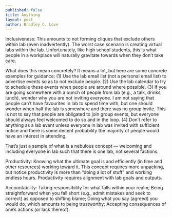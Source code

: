 ```yaml
---
published: false
title: Anything
layout: post
author: Bradley C. Love
---
```


Inclusiveness: This amounts to not forming cliques that exclude others within lab (even inadvertently). The worst case scenario is creating virtual labs within the lab. Unfortunately, like high school students, this is what people in a workplace will naturally gravitate towards when they don’t take care. 

What does this mean concretely? It means a lot, but here are some concrete examples for guidance:
(1) Use the lab email list (not a personal email list) to advertise events so as to not exclude people. 
(2) Use the lab calendar to try to schedule these events when people are around where possible.
(3) If you are going somewhere with a bunch of people from lab (e.g., a talk, drinks, lunch), wonder why you are not inviting everyone. I am not saying that people can’t have favourites in lab to spend time with, but one should wonder when half the lab is somewhere and there was no group invite. This is not to say that people are obligated to join group events, but everyone should always feel welcomed to do so and in the loop.
(4) Don’t refer to anything as a lab event unless everyone in lab was invited with sufficient notice and there is some decent probability the majority of people would have an interest in attending.

That’s just a sample of what is a nebulous concept —  welcoming and including everyone in lab such that there is one lab, not several factions.

Productivity: Knowing what the ultimate goal is and efficiently (in time and other resources) working toward it. This concept requires more unpacking, but notice productivity is more than “doing a lot of stuff” and working endless hours. Productivity requires alignment with lab goals and outputs.

Accountability: Taking responsibility for what falls within your realm; Being straightforward when you fall short (e.g., admit mistakes and seek to correct) as opposed to shifting blame; Doing what you say (agreed) you would do, which amounts to being trustworthy; Accepting consequences of one’s actions (or lack thereof).
